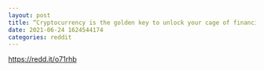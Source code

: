 ```yaml
--- 
layout: post 
title: “Cryptocurrency is the golden key to unlock your cage of financial slavery and you’re using it to scratch your asses by exchanging it on financial exchanges. It’s not a market, it’s a reality.” (John McAfee) 
date: 2021-06-24 1624544174 
categories: reddit 
--- 
```

https://redd.it/o71rhb